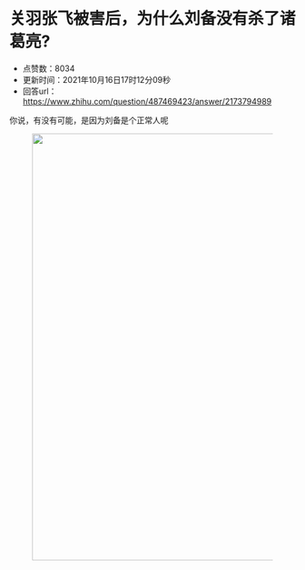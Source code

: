 # 关羽张飞被害后，为什么刘备没有杀了诸葛亮?
- 点赞数：8034
- 更新时间：2021年10月16日17时12分09秒
- 回答url：https://www.zhihu.com/question/487469423/answer/2173794989
<body>
 <p data-pid="eTG3-lk8">你说，有没有可能，是因为刘备是个正常人呢</p>
 <figure data-size="normal">
  <img src="https://picx.zhimg.com/50/v2-784264235dd96ebb74b0396c5cdfeb9f_720w.jpg?source=1940ef5c" data-rawwidth="750" data-rawheight="716" data-size="normal" data-original-token="v2-96f6c2cef57e7a7162d0898378a663d6" data-default-watermark-src="https://picx.zhimg.com/50/v2-bc67706b99348aa6ae15a0cc8e3b957b_720w.jpg?source=1940ef5c" class="origin_image zh-lightbox-thumb" width="750" data-original="https://picx.zhimg.com/v2-784264235dd96ebb74b0396c5cdfeb9f_r.jpg?source=1940ef5c">
 </figure>
 <p></p>
</body>